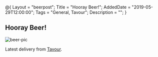 @{
 Layout = "beerpost";
 Title = "Hooray Beer!";
 AddedDate = "2019-05-29T12:00:00";
 Tags = "General, Tavour";
 Description = "";
 }
 

## Hooray Beer!

![beer-pic]

Latest delivery from [Tavour][tavour-url].

[tavour-url]: <https://about.tavour.com/>
[beer-pic]: https://jasonpowley.com/assets/img/2019-05-29-hooray-beer.jpeg "Beer line up"
